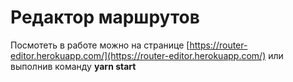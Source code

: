 # Редактор маршрутов

Посмотеть в работе можно на странице [https://router-editor.herokuapp.com/](https://router-editor.herokuapp.com/)
или выполнив команду **yarn start**
